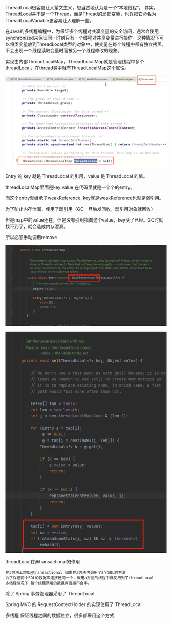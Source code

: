 ThreadLocal很容易让人望文生义，想当然地认为是一个“本地线程”。
其实，ThreadLocal并不是一个Thread，而是Thread的局部变量，也许把它命名为ThreadLocalVariable更容易让人理解一些。

在Java的多线程编程中，为保证多个线程对共享变量的安全访问，通常会使用synchronized来保证同一时刻只有一个线程对共享变量进行操作。这种情况下可以将类变量放到ThreadLocal类型的对象中，使变量在每个线程中都有独立拷贝，不会出现一个线程读取变量时而被另一个线程修改的现象。


实现由内部ThreadLocalMap，ThreadLocalMap就是管理线程中多个threadLocal，在thread类中就有ThreadLocalMap这个属性。

![img_43.png](img/img_43.png)

Entry 的 key 就是 ThreadLocal 的引用，value 是 ThreadLocal 的值。

threadLocalMap里面是key value  在代码里就是一个个的entry。

而这个entry就继承了weakReference, key就是weakReference也就是弱引用。

为了防止内存泄漏，使用了弱引用（GC一旦触发回收，弱引用对象就回收）

但是map中的value还在，但是没有引用指向这个value，key没了已经。GC时就找不到了，就会造成内存泄漏。

所以必须手动调用remove

![img_44.png](img/img_44.png)

![img_45.png](img/img_45.png)


threadLocal在@transactional的作用

    在a方法上增加@transactional 如果在a方法内调用了2个SQL的方法 
    为了保证两个SQL的数据库连接是同一个，调用a方法的线程中就使用到了threadLocal
    多线程情况下 每个线程调用的数据库连接不会串。


除了 Spring 事务管理器采用了 ThreadLocal

Spring MVC 的 RequestContextHolder 的实现使用了 ThreadLocal

多线程 保证线程之间的数据独立，很多都采用这个方式.
    